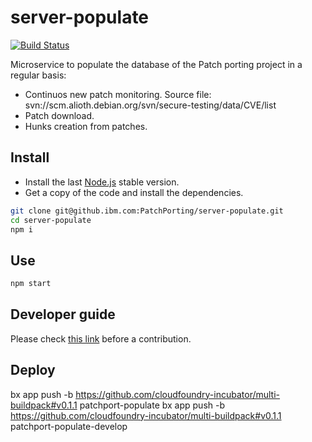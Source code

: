 # server-populate

[![Build Status](https://travis.ibm.com/PatchPorting/server-populate.svg?token=GMH4xFrA9iezVJKqw2zH&branch=master)](https://travis.ibm.com/PatchPorting/server-populate)

Microservice to populate the database of the Patch porting project in a regular basis:

- Continuos new patch monitoring. Source file: svn://scm.alioth.debian.org/svn/secure-testing/data/CVE/list
- Patch download.
- Hunks creation from patches.

## Install

- Install the last [Node.js](https://nodejs.org/download) stable version.
- Get a copy of the code and install the dependencies.

```sh
git clone git@github.ibm.com:PatchPorting/server-populate.git
cd server-populate
npm i
```

## Use

```sh
npm start
```

## Developer guide

Please check [this link](https://github.com/IBMResearch/backend-development-guide) before a contribution.

## Deploy

bx app push -b https://github.com/cloudfoundry-incubator/multi-buildpack#v0.1.1 patchport-populate
bx app push -b https://github.com/cloudfoundry-incubator/multi-buildpack#v0.1.1 patchport-populate-develop
